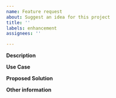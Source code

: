 ```yaml
---
name: Feature request
about: Suggest an idea for this project
title: ''
labels: enhancement
assignees: ''

---
```


[//]: #  (Before raising the feature request, please check to see if an existing feature request already exists.)


**Description**

[//]: #  (A short description of the feature you are proposing.)


**Use Case**

[//]: #  (Why do you need this feature?)


**Proposed Solution**

[//]: #  (Please include prototype/workaround/sketch/reference implementation.)


**Other information**

[//]: #  (detailed explanation, stacktraces, related issues, suggestions how to fix, links for us to have context, eg. associated pull-request, stackoverflow, slack, etc)
